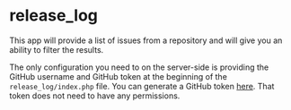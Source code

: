 # release_log

This app will provide a list of issues from a repository and will give you an ability to filter the results.

The only configuration you need to on the server-side is providing the GitHub username and GitHub token at the beginning of the `release_log/index.php` file. You can generate a GitHub token [here](https://github.com/settings/tokens). That token does not need to have any permissions.
